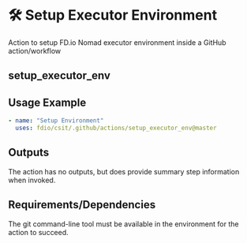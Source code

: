 # 🛠️ Setup Executor Environment

Action to setup FD.io Nomad executor environment inside a GitHub action/workflow

## setup_executor_env

## Usage Example

```yaml
- name: "Setup Environment"
  uses: fdio/csit/.github/actions/setup_executor_env@master
```

<!-- markdownlint-enable MD013 -->

## Outputs

The action has no outputs, but does provide summary step information when
invoked.

## Requirements/Dependencies

The git command-line tool must be available in the environment for the action
to succeed.